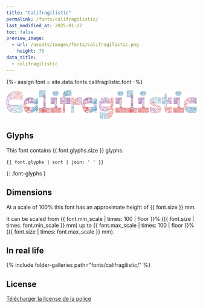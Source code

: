 ```yaml
---
title: "Califragilistic"
permalink: /fonts/califragilistic/
last_modified_at: 2025-01-27
toc: false
preview_image:
  - url: /assets/images/fonts/califragilistic.png
    height: 75
data_title:
  - califragilistic
---
```

{%- assign font = site.data.fonts.califragilistic.font -%}

![Califragilistic](/assets/images/fonts/califragilistic.png)

## Glyphs

This font contains  {{ font.glyphs.size }} glyphs:

```
{{ font.glyphs | sort | join: ' ' }}
```
{: .font-glyphs }

## Dimensions

At a scale of 100% this font has an approximate height of {{ font.size }} mm. 

It can be scaled from {{ font.min_scale | times: 100 | floor }}% ({{ font.size | times: font.min_scale }} mm)
up to {{ font.max_scale | times: 100 | floor }}% ({{ font.size | times: font.max_scale }} mm).

## In real life

{% include folder-galleries path="fonts/califragilistic/" %}

## License

[Télécharger la license de la police](https://github.com/inkstitch/inkstitch/tree/main/fonts/califragilistic/LICENSE)
